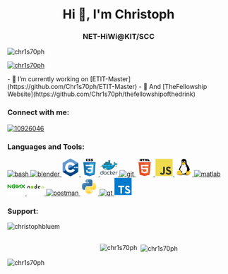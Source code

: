 <h1 align="center">Hi 👋, I'm Christoph</h1>
<h3 align="center">NET-HiWi@KIT/SCC</h3>
<p align="left">
    <img src="https://komarev.com/ghpvc/?username=chr1s70ph&label=Profile%20views&color=555555&style=flat" alt="chr1s70ph">
</p>
<p align="left">
    <a href="https://github.com/ryo-ma/github-profile-trophy">
        <img src="https://github-profile-trophy.vercel.app/?username=chr1s70ph&theme=juicyfresh" alt="chr1s70ph">
    </a>
</p>
- 🔭 I’m currently working on [ETIT-Master](https://github.com/Chr1s70ph/ETIT-Master)
- 🔭 And [TheFellowship Website](https://github.com/Chr1s70ph/thefellowshipofthedrink)
<h3 align="left">Connect with me:</h3>
<p align="left">
    <a href="https://stackoverflow.com/users/10926046" target="blank">
        <img
            align="center"
            src="https://raw.githubusercontent.com/rahuldkjain/github-profile-readme-generator/master/src/images/icons/Social/stack-overflow.svg"
            alt="10926046"
            height="30"
            width="40"
        >
    </a>
</p>
<h3 align="left">Languages and Tools:</h3>
<p align="left">
    <a href="https://www.gnu.org/software/bash/" target="_blank" rel="noreferrer">
        <img
            src="https://www.vectorlogo.zone/logos/gnu_bash/gnu_bash-icon.svg"
            alt="bash"
            width="40"
            height="40"
        >
    </a>
    <a href="https://www.blender.org/" target="_blank" rel="noreferrer">
        <img
            src="https://download.blender.org/branding/community/blender_community_badge_white.svg"
            alt="blender"
            width="40"
            height="40"
        >
    </a>
    <a href="https://www.w3schools.com/cpp/" target="_blank" rel="noreferrer">
        <img
            src="https://raw.githubusercontent.com/devicons/devicon/master/icons/cplusplus/cplusplus-original.svg"
            alt="cplusplus"
            width="40"
            height="40"
        >
    </a>
    <a href="https://www.w3schools.com/css/" target="_blank" rel="noreferrer">
        <img
            src="https://raw.githubusercontent.com/devicons/devicon/master/icons/css3/css3-original-wordmark.svg"
            alt="css3"
            width="40"
            height="40"
        >
    </a>
    <a href="https://www.docker.com/" target="_blank" rel="noreferrer">
        <img
            src="https://raw.githubusercontent.com/devicons/devicon/master/icons/docker/docker-original-wordmark.svg"
            alt="docker"
            width="40"
            height="40"
        >
    </a>
    <a href="https://git-scm.com/" target="_blank" rel="noreferrer">
        <img
            src="https://www.vectorlogo.zone/logos/git-scm/git-scm-icon.svg"
            alt="git"
            width="40"
            height="40"
        >
    </a>
    <a href="https://www.w3.org/html/" target="_blank" rel="noreferrer">
        <img
            src="https://raw.githubusercontent.com/devicons/devicon/master/icons/html5/html5-original-wordmark.svg"
            alt="html5"
            width="40"
            height="40"
        >
    </a>
    <a href="https://developer.mozilla.org/en-US/docs/Web/JavaScript" target="_blank" rel="noreferrer">
        <img
            src="https://raw.githubusercontent.com/devicons/devicon/master/icons/javascript/javascript-original.svg"
            alt="javascript"
            width="40"
            height="40"
        >
    </a>
    <a href="https://www.linux.org/" target="_blank" rel="noreferrer">
        <img
            src="https://raw.githubusercontent.com/devicons/devicon/master/icons/linux/linux-original.svg"
            alt="linux"
            width="40"
            height="40"
        >
    </a>
    <a href="https://www.mathworks.com/" target="_blank" rel="noreferrer">
        <img
            src="https://upload.wikimedia.org/wikipedia/commons/2/21/Matlab_Logo.png"
            alt="matlab"
            width="40"
            height="40"
        >
    </a>
    <a href="https://www.nginx.com" target="_blank" rel="noreferrer">
        <img
            src="https://raw.githubusercontent.com/devicons/devicon/master/icons/nginx/nginx-original.svg"
            alt="nginx"
            width="40"
            height="40"
        >
    </a>
    <a href="https://nodejs.org" target="_blank" rel="noreferrer">
        <img
            src="https://raw.githubusercontent.com/devicons/devicon/master/icons/nodejs/nodejs-original-wordmark.svg"
            alt="nodejs"
            width="40"
            height="40"
        >
    </a>
    <a href="https://postman.com" target="_blank" rel="noreferrer">
        <img
            src="https://www.vectorlogo.zone/logos/getpostman/getpostman-icon.svg"
            alt="postman"
            width="40"
            height="40"
        >
    </a>
    <a href="https://www.python.org" target="_blank" rel="noreferrer">
        <img
            src="https://raw.githubusercontent.com/devicons/devicon/master/icons/python/python-original.svg"
            alt="python"
            width="40"
            height="40"
        >
    </a>
    <a href="https://www.qt.io/" target="_blank" rel="noreferrer">
        <img
            src="https://upload.wikimedia.org/wikipedia/commons/0/0b/Qt_logo_2016.svg"
            alt="qt"
            width="40"
            height="40"
        >
    </a>
    <a href="https://www.typescriptlang.org/" target="_blank" rel="noreferrer">
        <img
            src="https://raw.githubusercontent.com/devicons/devicon/master/icons/typescript/typescript-original.svg"
            alt="typescript"
            width="40"
            height="40"
        >
    </a>
</p>
<h3 align="left">Support:</h3>
<p>
    <a href="https://ko-fi.com/christophbluem">
        <img
            align="left"
            src="https://cdn.ko-fi.com/cdn/kofi3.png?v=3"
            height="50"
            width="210"
            alt="christophbluem"
        >
    </a>
</p>
<br>
<br>
<p>
    <img align="left" src="https://github-readme-stats.vercel.app/api/top-langs?username=chr1s70ph&show_icons=true&theme=dark&locale=en&layout=compact" alt="chr1s70ph">
</p>
<p>&nbsp;
    <img align="center" src="https://github-readme-stats.vercel.app/api?username=chr1s70ph&show_icons=true&theme=dark&locale=en" alt="chr1s70ph">
</p>
<p>
    <img align="center" src="https://github-readme-streak-stats.herokuapp.com/?user=chr1s70ph&theme=dark" alt="chr1s70ph">
</p>
